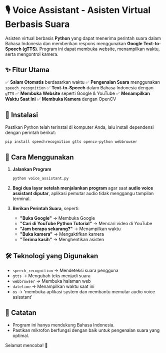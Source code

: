 # 🎙️ Voice Assistant - Asisten Virtual Berbasis Suara

Asisten virtual berbasis **Python** yang dapat menerima perintah suara dalam Bahasa Indonesia dan memberikan respons menggunakan **Google Text-to-Speech (gTTS)**. Program ini dapat membuka website, menampilkan waktu, serta mengontrol kamera.

## ✨ Fitur Utama
✅ **Salam Otomatis** berdasarkan waktu
✅ **Pengenalan Suara** menggunakan `speech_recognition`
✅ **Text-to-Speech** dalam Bahasa Indonesia dengan `gTTS`
✅ **Membuka Website** seperti Google & YouTube
✅ **Menampilkan Waktu Saat Ini**
✅ **Membuka Kamera** dengan OpenCV

## 🔧 Instalasi
Pastikan Python telah terinstal di komputer Anda, lalu install dependensi dengan perintah berikut:
```bash
pip install speechrecognition gtts opencv-python webbrowser
```

## 🚀 Cara Menggunakan
1. **Jalankan Program**
   ```bash
   python voice_assistant.py
   ```
2. **Bagi dua layar setelah menjalankan program** agar saat **audio voice assistant diputar**, aplikasi pemutar audio tidak menggangu tampilan terminal.

3. **Berikan Perintah Suara**, seperti:
   - **"Buka Google"** → Membuka Google
   - **"Cari di YouTube Python Tutorial"** → Mencari video di YouTube
   - **"Jam berapa sekarang?"** → Menampilkan waktu
   - **"Buka kamera"** → Mengaktifkan kamera
   - **"Terima kasih"** → Menghentikan asisten

## 🛠 Teknologi yang Digunakan
- `speech_recognition` → Mendeteksi suara pengguna
- `gtts` → Mengubah teks menjadi suara
- `webbrowser` → Membuka halaman web
- `datetime` → Menampilkan waktu saat ini
- `os` → 'membuka aplikasi system dan membantu memutar audio voice asisstant'

## 📌 Catatan
- Program ini hanya mendukung Bahasa Indonesia.
- Pastikan mikrofon berfungsi dengan baik untuk pengenalan suara yang optimal.

Selamat mencoba! 🚀

